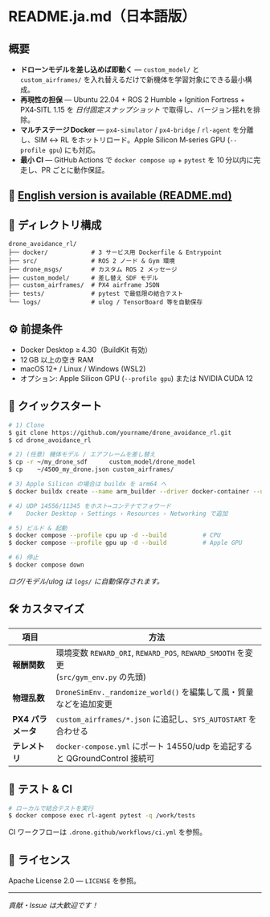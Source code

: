 # README.ja.md（日本語版）

## 概要

* **ドローンモデルを差し込めば即動く** ― `custom_model/` と `custom_airframes/` を入れ替えるだけで新機体を学習対象にできる最小構成。
* **再現性の担保** ― Ubuntu 22.04 + ROS 2 Humble + Ignition Fortress + PX4‑SITL 1.15 を *日付固定スナップショット* で取得し、バージョン揺れを排除。
* **マルチステージ Docker** ― `px4‑simulator` / `px4‑bridge` / `rl‑agent` を分離し、SIM ↔ RL をホットリロード。Apple Silicon M‑series GPU (`--profile gpu`) にも対応。
* **最小 CI** ― GitHub Actions で `docker compose up` + `pytest` を 10 分以内に完走し、PR ごとに動作保証。

## 📘 [English version is available (README.md)](README.md)

## 📂 ディレクトリ構成

```
drone_avoidance_rl/
├── docker/            # 3 サービス用 Dockerfile & Entrypoint
├── src/               # ROS 2 ノード & Gym 環境
├── drone_msgs/        # カスタム ROS 2 メッセージ
├── custom_model/      # 差し替え SDF モデル
├── custom_airframes/  # PX4 airframe JSON
├── tests/             # pytest で最低限の結合テスト
└── logs/              # ulog / TensorBoard 等を自動保存
```

## ⚙️ 前提条件

* Docker Desktop ≥ 4.30（BuildKit 有効）
* 12 GB 以上の空き RAM
* macOS 12+  / Linux / Windows (WSL2)
* オプション: Apple Silicon GPU (`--profile gpu`) または NVIDIA CUDA 12

## 🚀 クイックスタート

```bash
# 1) Clone
$ git clone https://github.com/yourname/drone_avoidance_rl.git
$ cd drone_avoidance_rl

# 2) (任意) 機体モデル / エアフレームを差し替え
$ cp -r ~/my_drone_sdf      custom_model/drone_model
$ cp    ~/4500_my_drone.json custom_airframes/

# 3) Apple Silicon の場合は buildx を arm64 へ
$ docker buildx create --name arm_builder --driver docker-container --use || true

# 4) UDP 14556/11345 をホスト↔コンテナでフォワード
#    Docker Desktop › Settings › Resources › Networking で追加

# 5) ビルド & 起動
$ docker compose --profile cpu up -d --build          # CPU
$ docker compose --profile gpu up -d --build          # Apple GPU

# 6) 停止
$ docker compose down
```

*ログ/モデル/ulog は `logs/` に自動保存されます。*

## 🛠️ カスタマイズ

| 項目            | 方法                                                                             |
| ------------- | ------------------------------------------------------------------------------ |
| **報酬関数**      | 環境変数 `REWARD_ORI`, `REWARD_POS`, `REWARD_SMOOTH` を変更<br>(`src/gym_env.py` の先頭) |
| **物理乱数**      | `DroneSimEnv._randomize_world()` を編集して風・質量などを追加変更                              |
| **PX4 パラメータ** | `custom_airframes/*.json` に追記し、`SYS_AUTOSTART` を合わせる                           |
| **テレメトリ**     | `docker-compose.yml` にポート 14550/udp を追記すると QGroundControl 接続可                  |

## 🧪 テスト & CI

```bash
# ローカルで結合テストを実行
$ docker compose exec rl-agent pytest -q /work/tests
```

CI ワークフローは `.drone.github/workflows/ci.yml` を参照。

## 📜 ライセンス

Apache License 2.0 — `LICENSE` を参照。

---

*貢献・Issue は大歓迎です！*
